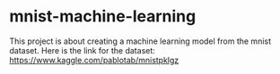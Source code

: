 # mnist-machine-learning

This project is about creating a machine learning model from the mnist dataset. Here is the link for the dataset: https://www.kaggle.com/pablotab/mnistpklgz